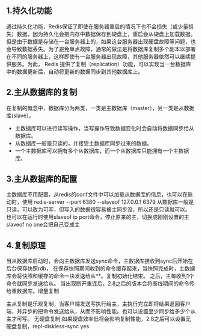 ## 1.持久化功能
通过持久化功能，Redis保证了即使在服务器重启的情况下也不会损失（或少量损失）数据，因为持久化会把内存中数据保存到硬盘上，重启会从硬盘上加载数据。
但是由于数据是存储在一台服务器上的，如果这台服务器出现硬盘故障等问题，也会导致数据丢失。为了避免单点故障，通常的做法是将数据库复制多个副本以部署在不同的服务器上，这样即使有一台服务器出现故障，其他服务器依然可以继续提供服务。为此， Redis 提供了复制（replication）功能，可以实现当一台数据库中的数据更新后，自动将更新的数据同步到其他数据库上。

## 2.主从数据库的复制
在复制的概念中，数据库分为两类，一类是主数据库（master），另一类是从数据库(slave）。
* 主数据库可以进行读写操作，当写操作导致数据变化时会自动将数据同步给从数据库。
* 从数据库一般是只读的，并接受主数据库同步过来的数据。
* 一个主数据库可以拥有多个从数据库，而一个从数据库只能拥有一个主数据库。

## 3.主从数据库的配置
主数据库不用配置，从redis的conf文件中可以加载从数据库的信息，也可以在启动时，使用 redis-server --port 6380 --slaveof 127.0.0.1 6379
从数据库一般是只读，可以改为可写，但写入的数据很容易被主同步没，所以还是只读就可以。
也可以在运行时使用slaveof ip port命令，停止原来的主，切换成刚刚设置的主 slaveof no one会把自己变成主

## 4.复制原理
当从数据库启动时，会向主数据库发送sync命令，主数据库接收到sync后开始在后台保存快照rdb，
在保存快照期间收到的命令缓存起来，当快照完成时，主数据库会将快照和缓存的命令一块发送给从**。复制初始化结束。
之后，主每收到1个命令就同步发送给从。
当出现断开重连后，2.8之后的版本会将断线期间的命令传给重数据库。增量复制

主从复制是乐观复制，当客户端发送写执行给主，主执行完立即将结果返回客户端，并异步的把命令发送给从，从而不影响性能。也可以设置至少同步给多少个从主才可写。
无硬盘复制:如果硬盘效率低将会影响复制性能，2.8之后可以设置无硬盘复制，repl-diskless-sync yes
